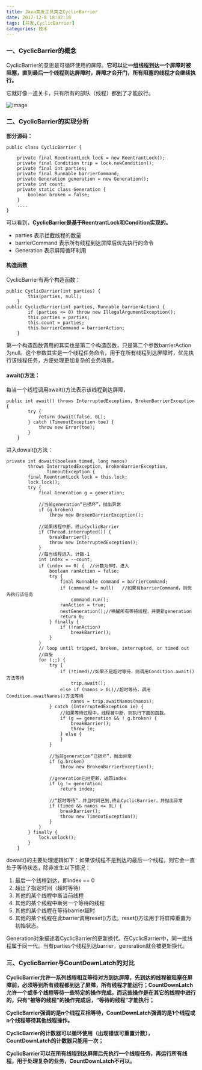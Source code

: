 ```yaml
---
title: Java并发工具类之CyclicBarrier
date: 2017-12-8 18:42:18
tags: [并发,CyclicBarrier]
categories: 技术
---
```

### 一、CyclicBarrier的概念

CyclicBarrier的意思是可循环使用的屏障。**它可以让一组线程到达一个屏障时被阻塞，直到最后一个线程到达屏障时，屏障才会开门，所有阻塞的线程才会继续执行。**

它就好像一道关卡，只有所有的部队（线程）都到了才能放行。

![image](http://osuskkx7k.bkt.clouddn.com/cycle.png)


### 二、CyclicBarrier的实现分析

**部分源码：**
```
public class CyclicBarrier {
    
    private final ReentrantLock lock = new ReentrantLock();
    private final Condition trip = lock.newCondition();
    private final int parties;
    private final Runnable barrierCommand;
    private Generation generation = new Generation();
    private int count;
    private static class Generation {
        boolean broken = false;
    }
    ....
}
```
可以看到，**CyclicBarrier是基于ReentrantLock和Condition实现的。**
- parties 表示拦截线程的数量
- barrierCommand 表示所有线程到达屏障后优先执行的命令
- Generation 表示屏障循环利用

#### 构造函数
CyclicBarrier有两个构造函数：

```
public CyclicBarrier(int parties) {
        this(parties, null);
    }
public CyclicBarrier(int parties, Runnable barrierAction) {
        if (parties <= 0) throw new IllegalArgumentException();
        this.parties = parties;
        this.count = parties;
        this.barrierCommand = barrierAction;
    }
```
第一个构造函数调用的其实也是第二个构造函数，只是第二个参数barrierAction为null。这个参数其实是一个线程任务命令，用于在所有线程到达屏障时，优先执行该线程任务，方便处理更加复杂的业务场景。

#### await()方法：
每当一个线程调用await()方法表示该线程到达屏障，

```
public int await() throws InterruptedException, BrokenBarrierException {
        try {
            return dowait(false, 0L);
        } catch (TimeoutException toe) {
            throw new Error(toe); 
        }
    }
```
进入dowait()方法：

```
private int dowait(boolean timed, long nanos)
        throws InterruptedException, BrokenBarrierException,
               TimeoutException {
        final ReentrantLock lock = this.lock;
        lock.lock();
        try {
            final Generation g = generation;
            
            //当前generation“已损坏”，抛出异常
            if (g.broken)
                throw new BrokenBarrierException();
                
            //如果线程中断，终止CyclicBarrier
            if (Thread.interrupted()) {
                breakBarrier();
                throw new InterruptedException();
            }
            //每当线程进入，计数-1
            int index = --count;
            if (index == 0) {  //计数为0时，进入
                boolean ranAction = false;
                try {
                    final Runnable command = barrierCommand;
                    if (command != null)   //如果有barrierCommand，则优先执行该任务
                        command.run();
                    ranAction = true;
                    nextGeneration();//唤醒所有等待线程，并更新generation
                    return 0;
                } finally {
                    if (!ranAction)
                        breakBarrier();
                }
            }
            // loop until tripped, broken, interrupted, or timed out
            //自旋
            for (;;) {
                try {
                    if (!timed)//如果不是超时等待，则调用Condition.await()方法等待
                        trip.await();
                    else if (nanos > 0L)//超时等待，调用Condition.awaitNanos()方法等待
                        nanos = trip.awaitNanos(nanos);
                } catch (InterruptedException ie) {
                    //如果等待过程中，线程被中断，则执行下面的函数。
                    if (g == generation && ! g.broken) {
                        breakBarrier();
                        throw ie;
                    } else {
                    }
                }
                
                //当前generation“已损坏”，抛出异常
                if (g.broken)
                    throw new BrokenBarrierException();
                    
                //generation已经更新，返回index
                if (g != generation)
                    return index;

                //“超时等待”，并且时间已到,终止CyclicBarrier，并抛出异常
                if (timed && nanos <= 0L) {
                    breakBarrier();
                    throw new TimeoutException();
                }
            }
        } finally {
            lock.unlock();
        }
    }
```
dowait()的主要处理逻辑如下：如果该线程不是到达的最后一个线程，则它会一直处于等待状态，除非发生以下情况：
1. 最后一个线程到达，即index == 0
2. 超出了指定时间（超时等待）
3. 其他的某个线程中断当前线程
4. 其他的某个线程中断另一个等待的线程
5. 其他的某个线程在等待barrier超时
6. 其他的某个线程在此barrier调用reset()方法。reset()方法用于将屏障重置为初始状态。

Generation对象描述着CyclicBarrier的更新换代。在CyclicBarrier中，同一批线程属于同一代。当有parties个线程到达barrier，generation就会被更新换代。

### 三、CyclicBarrier与CountDownLatch的对比


**CyclicBarrier允许一系列线程相互等待对方到达屏障，先到达的线程被阻塞在屏障前，必须等到所有线程都到达了屏障，所有线程才能运行；CountDownLatch允许一个或多个线程等待一些特定的操作完成，而这些操作是在其它的线程中进行的，只有“被等的线程”的操作完成后，“等待的线程”才能执行；**

**CyclicBarrier强调的是n个线程互相等待，CountDownLatch强调的是1个线程或n个线程等待其他线程操作。**



**CyclicBarrier的计数器可以循环使用（出现错误可重置计数），CountDownLatch的计数器只能用一次；**

**CyclicBarrier可以在所有线程到达屏障后先执行一个线程任务，再运行所有线程，用于处理复杂的业务，CountDownLatch不可以。**